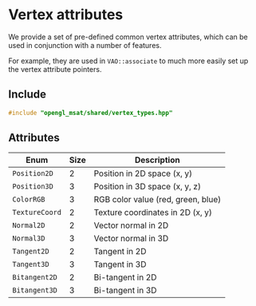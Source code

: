 # Vertex attributes

We provide a set of pre-defined common vertex attributes, which can be
used in conjunction with a number of features.

For example, they are used in ``VAO::associate`` to much more easily
set up the vertex attribute pointers.

## Include
````c++
#include "opengl_msat/shared/vertex_types.hpp"
````

## Attributes
| Enum             | Size | Description                        |
|------------------|------|------------------------------------|
| ``Position2D``   | 2    | Position in 2D space (x, y)        |
| ``Position3D``   | 3    | Position in 3D space (x, y, z)     |
| ``ColorRGB``     | 3    | RGB color value (red, green, blue) |
| ``TextureCoord`` | 2    | Texture coordinates in 2D (x, y)   |
| ``Normal2D``     | 2    | Vector normal in 2D                |
| ``Normal3D``     | 3    | Vector normal in 3D                |
| ``Tangent2D``    | 2    | Tangent in 2D                      |
| ``Tangent3D``    | 3    | Tangent in 3D                      |
| ``Bitangent2D``  | 2    | Bi-tangent in 2D                   |
| ``Bitangent3D``  | 3    | Bi-tangent in 3D                   |
